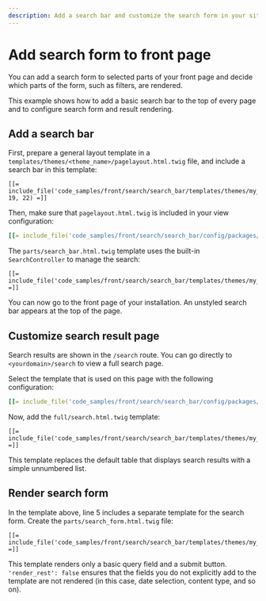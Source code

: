 ```yaml
---
description: Add a search bar and customize the search form in your site front end.
---
```


# Add search form to front page

You can add a search form to selected parts of your front page
and decide which parts of the form, such as filters, are rendered.

This example shows how to add a basic search bar to the top of every page
and to configure search form and result rendering.

## Add a search bar

First, prepare a general layout template in a `templates/themes/<theme_name>/pagelayout.html.twig` file, 
and include a search bar in this template:

``` html+twig hl_lines="1"
[[= include_file('code_samples/front/search/search_bar/templates/themes/my_theme/pagelayout.html.twig', 19, 22) =]]
```

Then, make sure that `pagelayout.html.twig` is included in your view configuration:

``` yaml
[[= include_file('code_samples/front/search/search_bar/config/packages/views.yaml', 0, 5) =]]
```

The `parts/search_bar.html.twig` template uses the built-in `SearchController` to manage the search:

``` html+twig
[[= include_file('code_samples/front/search/search_bar/templates/themes/my_theme/parts/search_bar.html.twig') =]]
```

You can now go to the front page of your installation.
An unstyled search bar appears at the top of the page.

## Customize search result page

Search results are shown in the `/search` route.
You can go directly to `<yourdomain>/search` to view a full search page.

Select the template that is used on this page with the following configuration:

``` yaml
[[= include_file('code_samples/front/search/search_bar/config/packages/views.yaml') =]]
```

Now, add the `full/search.html.twig` template:

``` html+twig hl_lines="5"
[[= include_file('code_samples/front/search/search_bar/templates/themes/my_theme/full/search.html.twig') =]]
```

This template replaces the default table that displays search results with a simple unnumbered list.

## Render search form

In the template above, line 5 includes a separate template for the search form.
Create the `parts/search_form.html.twig` file:

``` html+twig
[[= include_file('code_samples/front/search/search_bar/templates/themes/my_theme/parts/search_form.html.twig') =]]
```

This template renders only a basic query field and a submit button.
`'render_rest': false` ensures that the fields you do not explicitly add to the template are not rendered
(in this case, date selection, content type, and so on).
